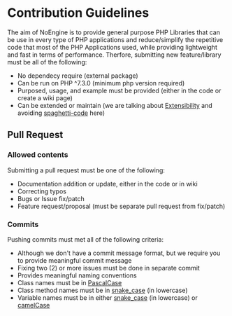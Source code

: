 # Contribution Guidelines
The aim of NoEngine is to provide general purpose 
PHP Libraries that can be use in every type of PHP
applications and reduce/simplify the repetitive 
code that most of the PHP Applications used, while
providing lightweight and fast in terms of performance.
Therfore, submitting new feature/library must be all
of the following:

 - No dependecy require  (external package)
 - Can be run on PHP ^7.3.0 (minimum php version required)
 - Purposed, usage, and example must be provided (either in the code or create a wiki page)
 - Can be extended or maintain (we are talking about [Extensibility](https://en.wikipedia.org/wiki/Extensibility) and avoiding [spaghetti-code](https://en.wikipedia.org/wiki/Spaghetti_code) here)

## Pull Request

### Allowed contents
Submitting a pull request must be one of the following:

 - Documentation addition or update, either in the code or in wiki
 - Correcting typos
 - Bugs or Issue fix/patch
 - Feature request/proposal (must be separate pull request from fix/patch)

### Commits
Pushing commits must met all of the following criteria:
 - Although we don't have a commit message format, but we require you to provide meaningful commit message
 - Fixing two (2) or more issues must be done in separate commit
 - Provides meaningful naming conventions
 - Class names must be in [PascalCase](https://www.theserverside.com/definition/Pascal-case)
 - Class method names must be in [snake_case](https://en.wikipedia.org/wiki/Snake_case) (in lowercase)
 - Variable names must be in either [snake_case](https://en.wikipedia.org/wiki/Snake_case) (in lowercase) or [camelCase](https://en.wikipedia.org/wiki/Camel_case)

